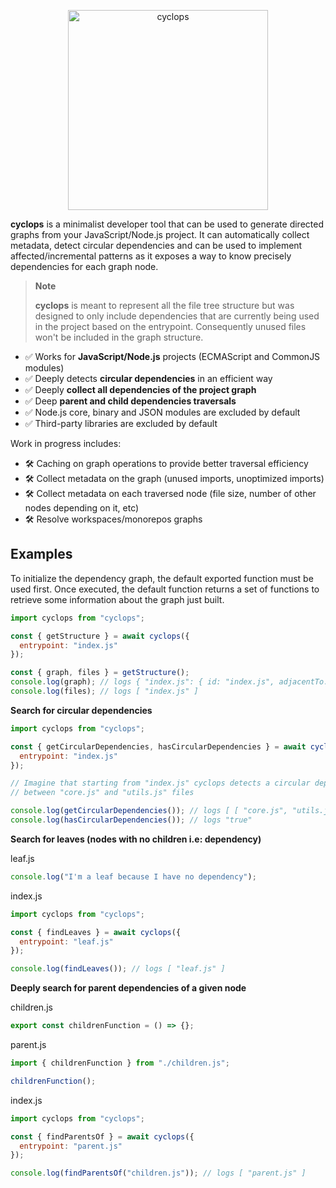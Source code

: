 <p align="center">
	<img alt="cyclops" src="https://user-images.githubusercontent.com/43391199/176795254-531273fc-5496-4f39-86f0-88b9cae3287d.png" width="320">
</p>

**cyclops** is a minimalist developer tool that can be used to generate directed graphs from your JavaScript/Node.js project. It can automatically collect metadata, detect circular dependencies and can be used to implement affected/incremental patterns as it exposes a way to know precisely dependencies for each graph node.

> **Note**
>
> **cyclops** is meant to represent all the file tree structure but was designed to only include dependencies that are currently being used in the project based on the entrypoint. Consequently unused files won't be included in the graph structure.

* ✅ Works for **JavaScript/Node.js** projects (ECMAScript and CommonJS modules)
* ✅ Deeply detects **circular dependencies** in an efficient way
* ✅ Deeply **collect all dependencies of the project graph**
* ✅ Deep **parent and child dependencies traversals**
* ✅ Node.js core, binary and JSON modules are excluded by default
* ✅ Third-party libraries are excluded by default

Work in progress includes:
* 🛠 Caching on graph operations to provide better traversal efficiency 
* 🛠 Collect metadata on the graph (unused imports, unoptimized imports)
* 🛠 Collect metadata on each traversed node (file size, number of other nodes depending on it, etc)
* 🛠 Resolve workspaces/monorepos graphs

## Examples

To initialize the dependency graph, the default exported function must be used first.
Once executed, the default function returns a set of functions to retrieve some
information about the graph just built.

```javascript
import cyclops from "cyclops";

const { getStructure } = await cyclops({
  entrypoint: "index.js"
});

const { graph, files } = getStructure();
console.log(graph); // logs { "index.js": { id: "index.js", adjacentTo: [], body: {...} } };
console.log(files); // logs [ "index.js" ]
```

**Search for circular dependencies**
```javascript
import cyclops from "cyclops";

const { getCircularDependencies, hasCircularDependencies } = await cyclops({
  entrypoint: "index.js"
});

// Imagine that starting from "index.js" cyclops detects a circular dependency
// between "core.js" and "utils.js" files

console.log(getCircularDependencies()); // logs [ [ "core.js", "utils.js" ] ]
console.log(hasCircularDependencies()); // logs "true"
```

**Search for leaves (nodes with no children i.e: dependency)**

leaf.js
```javascript
console.log("I'm a leaf because I have no dependency");
```

index.js
```javascript
import cyclops from "cyclops";

const { findLeaves } = await cyclops({
  entrypoint: "leaf.js"
});

console.log(findLeaves()); // logs [ "leaf.js" ]
```

**Deeply search for parent dependencies of a given node**

children.js
```javascript
export const childrenFunction = () => {};
```

parent.js
```javascript
import { childrenFunction } from "./children.js";

childrenFunction();
```

index.js
```javascript
import cyclops from "cyclops";

const { findParentsOf } = await cyclops({
  entrypoint: "parent.js"
});

console.log(findParentsOf("children.js")); // logs [ "parent.js" ]
```